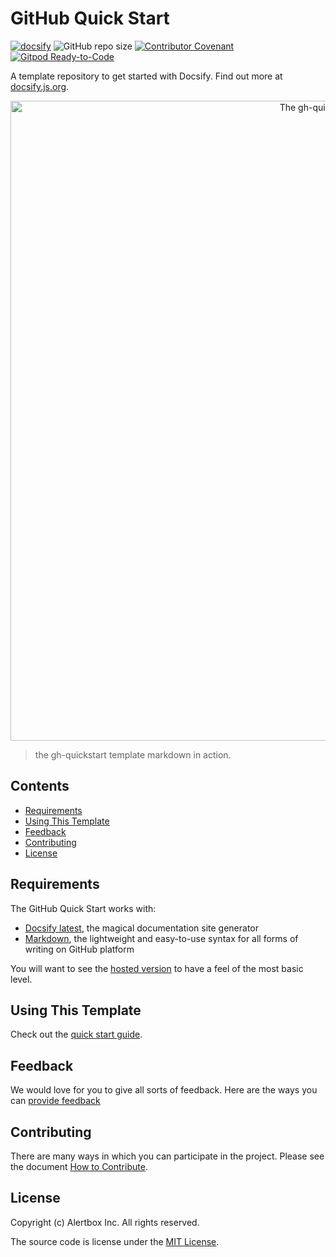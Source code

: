 # GitHub Quick Start

[![docsify](https://img.shields.io/badge/maintained%20with-docsify-cc00ff.svg)](https://docsify.js.org/)
![GitHub repo size](https://img.shields.io/github/repo-size/alertbox/gh-quickstart)
[![Contributor Covenant](https://img.shields.io/badge/Contributor%20Covenant-v1.4%20adopted-ff69b4.svg)](CODE_OF_CONDUCT.md)
[![Gitpod Ready-to-Code](https://img.shields.io/badge/Gitpod-Ready--to--Code-blue?logo=gitpod)](https://gitpod.io/#https://github.com/alertbox/gh-quickstart)

A template repository to get started with Docsify. Find out more at [docsify.js.org](https://docsify.js.org).

<p align="center">
  <img alt="The gh-quickstart in action" src="https://user-images.githubusercontent.com/958227/84371097-c5611580-abf6-11ea-9332-dca7b7438e00.png" width="1024">
</p>

> the gh-quickstart template markdown in action.

## Contents

- [Requirements](#requirements)
- [Using This Template](#using-this-template)
- [Feedback](#feedback)
- [Contributing](#contributing)
- [License](#license)

## Requirements

The GitHub Quick Start works with:

- [Docsify latest](https://docsify.js.org/#/cdn?id=latest-version), the magical documentation site generator
- [Markdown](https://guides.github.com/features/mastering-markdown/), the lightweight and easy-to-use syntax for all forms of writing on GitHub platform

You will want to see the [hosted version](https://alertbox.github.io/gh-quickstart/) to have a feel of the most basic level.

## Using This Template

Check out the [quick start guide](https://alertbox.github.io/gh-quickstart/#/quick-start).

## Feedback

We would love for you to give all sorts of feedback. Here are the ways you can [provide feedback](http://alertbox.github.io/gh-quickstart/#/?id=feedback)

## Contributing

There are many ways in which you can participate in the project. Please see the document [How to Contribute](CONTRIBUTING.md).

## License

Copyright (c) Alertbox Inc. All rights reserved.

The source code is license under the [MIT License](LICENSE).
